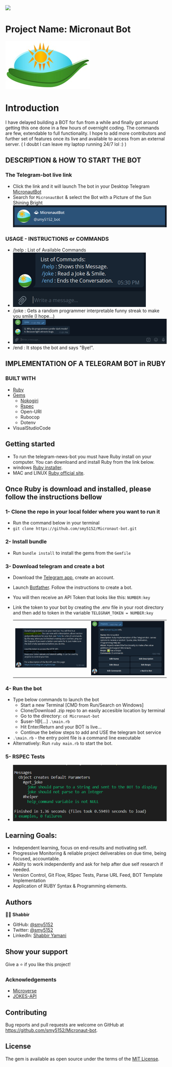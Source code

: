 ![](https://img.shields.io/badge/Microverse-blueviolet)

# Project Name: Micronaut Bot

![screenshot](logo.jpg)

# Introduction

I have delayed building a BOT for fun from a while and finally got around getting this one done in a few hours of overnight coding. The commands are few, extendable to full functionality. I hope to add more contributors and further set of features once its live and available to access from an external server. ( I doubt I can leave my laptop running 24/7 lol :) )

## DESCRIPTION & HOW TO START THE BOT

### The Telegram-bot live link

- Click the link and it will launch The bot in your Desktop Telegram [MicronautBot](t.me/smy5152_bot)
- Search for `MicronautBot` & select the Bot with a Picture of the Sun Shining Bright ![screenshot](./images/search-bot-name.PNG)

### USAGE - INSTRUCTIONS or COMMANDS

- /help : List of Available Commands
- ![screenshot](./images/welcome-message-default.PNG)
- /joke : Gets a random programmer interpretable funny streak to make you smile (I hope...)
- ![screenshot](./images/joke-requested.PNG)
- /end : It stops the bot and says "Bye!".

## IMPLEMENTATION OF A TELEGRAM BOT in RUBY

### BUILT WITH

- [Ruby](https://www.ruby-lang.org/en/)
- [Gems](https://www.ruby-lang.org/en/)
  - [Nokogiri](https://nokogiri.org/)
  - [Rspec](https://rspec.info/)
  - Open-URI
  - Rubocop
  - Dotenv
- VisualStudioCode

## Getting started

- To run the telegram-news-bot you must have Ruby install on your computer. You can downloand and install Ruby from the link below.
- windows [Ruby installer](https://rubyinstaller.org/).
- MAC and LINUX [Ruby official site](https://www.ruby-lang.org/en/downloads/).

## Once Ruby is download and installed, please follow the instructions bellow

### 1- Clone the repo in your local folder where you want to run it

- Run the command below in your terminal
- `git clone https://github.com/smy5152/Micronaut-bot.git`

### 2- Install bundle

- Run `bundle install` to install the gems from the `Gemfile`

### 3- Download telegram and create a bot

- Download the [Telegram app](https://desktop.telegram.org/), create an account.
- Launch [Botfather](https://t.me/botfather). Follow the instructions to create a bot.
- You will then receive an API Token that looks like this: `NUMBER:key`
- Link the token to your bot by creating the .env file in your root directory and then add to token in the variable
  `TELEGRAM_TOKEN = NUMBER:key`

  |                                                      |                                                |
  | :--------------------------------------------------: | :--------------------------------------------: |
  | ![screenshot](./images/BotFather-Success-Config.PNG) | ![screenshot](./images/bot-config-options.PNG) |

### 4- Run the bot

- Type below commands to launch the bot
  - Start a new Terminal [CMD from Run/Search on Windows]
  - Clone/Download .zip repo to an easily accesible location by terminal
  - Go to the directory: `cd Micronaut-bot`
  - $user-1@[...] `.\main.rb`
  - Hit Enter/Return and your BOT is live...
  - Continue the below steps to add and USE the telegram bot service
- `.\main.rb` - the entry point file is a command line executable
- Alternatively: Run `ruby main.rb` to start the bot.

### 5- RSPEC Tests

- ![screenshot](./images/rspec-0.1.PNG)

## Learning Goals:

- Independent learning, focus on end-results and motivating self.
- Progressive Monitoring & reliable project deliverables on due time, being focused, accountable.
- Ability to work independently and ask for help after due self research if needed.
- Version Control, Git Flow, RSpec Tests, Parse URL Feed, BOT Template Implementation
- Application of RUBY Syntax & Programming elements.

## Authors

🧑‍💻 **Shabbir**

- GitHub: [@smy5152](https://github.com/smy5152)
- Twitter: [@smy5152](https://twitter.com/smy5152)
- LinkedIn: [Shabbir Yamani](https://www.linkedin.com/in/shabbirmyamani/)

## Show your support

Give a ⭐️ if you like this project!

### Acknowledgements

- [Microverse](http://bit.ly/fullstackdev-free)
- [JOKES-API](https://readme-jokes.vercel.app/api)

## Contributing

Bug reports and pull requests are welcome on GitHub at https://github.com/smy5152/Micronaut-bot.

## License

The gem is available as open source under the terms of the [MIT License](LICENSE).
